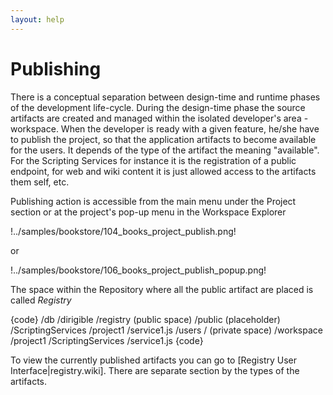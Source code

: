 ```yaml
---
layout: help
---
```


Publishing
===

There is a conceptual separation between design-time and runtime phases of the development life-cycle.
During the design-time phase the source artifacts are created and managed within the isolated developer's area - workspace.
When the developer is ready with a given feature, he/she have to publish the project, so that the application artifacts to become available for the users. It depends of the type of the artifact the meaning "available". For the Scripting Services for instance it is the registration of a public endpoint, for web and wiki content it is just allowed access to the artifacts them self, etc.

Publishing action is accessible from the main menu under the Project section or at the project's pop-up menu in the Workspace Explorer

!../samples/bookstore/104_books_project_publish.png!

or

!../samples/bookstore/106_books_project_publish_popup.png!

The space within the Repository where all the public artifact are placed is called *Registry*

{code}
  /db
    /dirigible
      /registry             (public space)
        /public             (placeholder)
          /ScriptingServices
            /project1
              /service1.js
      /users
        /<user>             (private space)
          /workspace
            /project1
              /ScriptingServices
                /service1.js
{code}

To view the currently published artifacts you can go to [Registry User Interface|registry.wiki]. There are separate section by the types of the artifacts.
